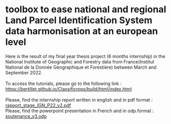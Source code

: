# toolbox to ease national and regional Land Parcel Identification System data harmonisation at an european level
Here is the result of my final year thesis project (6 months internship) in the National Institute of Geographic and Forestry data from France(Institut National de la Donnée Géographique et Forestière) between March and September 2022. <br /><br />
To access the tutorials, please go to the following link : https://bertillet.github.io/Classificrops/build/html/index.html <br /><br />
Please, find the internship report written in english and in pdf format : [rapport_stage_IGN_P22_v2.pdf](https://github.com/BertilleT/Classificrops/files/9454098/rapport_stage_IGN_P22_v2.pdf) <br />
Please, find the powerpoint presentation in French and in odp.format : [soutenance_v3.odp](https://github.com/BertilleT/Classificrops/files/9454099/soutenance_v3.odp)
